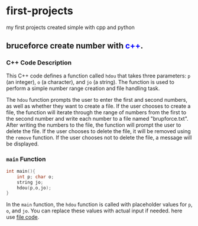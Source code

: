 # first-projects
my first projects created simple with cpp and python 
## bruceforce create number with <span style="color:blue;">c++</span>.
### C++ Code Description

This C++ code defines a function called `hdou` that takes three parameters: `p` (an integer), `o` (a character), and `jo` (a string). The function is used to perform a simple number range creation and file handling task.

The `hdou` function prompts the user to enter the first and second numbers, as well as whether they want to create a file. If the user chooses to create a file, the function will iterate through the range of numbers from the first to the second number and write each number to a file named "brupforce.txt". After writing the numbers to the file, the function will prompt the user to delete the file. If the user chooses to delete the file, it will be removed using the `remove` function. If the user chooses not to delete the file, a message will be displayed.

### `main` Function

```cpp
int main(){
    int p; char o;
    string jo;
    hdou(p,o,jo);
}
```
In the `main` function, the `hdou` function is called with placeholder values for `p`, `o`, and `jo`. You can replace these values with actual input if needed.
here use [file code](https://github.com/OfficialYoussef/first-projects/blob/main/NumBruce.cpp).
